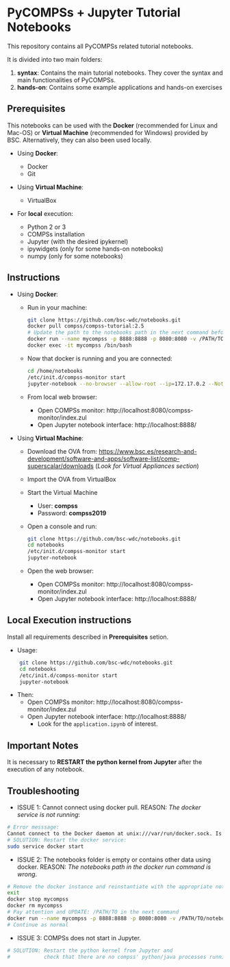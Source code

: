 # PyCOMPSs + Jupyter Tutorial Notebooks

This repository contains all PyCOMPSs related tutorial notebooks.

It is divided into two main folders:

1. **syntax**: Contains the main tutorial notebooks. They cover the syntax and main functionalities of PyCOMPSs.
2. **hands-on**: Contains some example applications and hands-on exercises

## Prerequisites

This notebooks can be used with the **Docker** (recommended for Linux and Mac-OS) or **Virtual Machine** (recommended for Windows) provided by BSC.
Alternatively, they can also been used locally.

* Using **Docker**:
    * Docker
    * Git

* Using **Virtual Machine**:
    * VirtualBox

* For **local** execution:
    * Python 2 or 3
    * COMPSs installation
    * Jupyter (with the desired ipykernel)
    * ipywidgets (only for some hands-on notebooks)
    * numpy (only for some notebooks)

## Instructions

* Using **Docker**:
    * Run in your machine:
    
        ```bash
        git clone https://github.com/bsc-wdc/notebooks.git
        docker pull compss/compss-tutorial:2.5
        # Update the path to the notebooks path in the next command before running it
        docker run --name mycompss -p 8888:8888 -p 8080:8080 -v /PATH/TO/notebooks:/home/notebooks -itd compss/compss-tutorial:2.5
        docker exec -it mycompss /bin/bash
        ```
        
    * Now that docker is running and you are connected:
    
        ```bash
        cd /home/notebooks
        /etc/init.d/compss-monitor start
        jupyter-notebook --no-browser --allow-root --ip=172.17.0.2 --NotebookApp.token=
        ```
        
    * From local web browser:
        * Open COMPSs monitor: http://localhost:8080/compss-monitor/index.zul
        * Open Jupyter notebook interface: http://localhost:8888/

* Using **Virtual Machine**:
    * Download the OVA from: https://www.bsc.es/research-and-development/software-and-apps/software-list/comp-superscalar/downloads  (*Look for Virtual Appliances section*)
    * Import the OVA from VirtualBox
    * Start the Virtual Machine
        * User: **compss**
        * Password: **compss2019**
    * Open a console and run:
    
        ```bash
        git clone https://github.com/bsc-wdc/notebooks.git
        cd notebooks
        /etc/init.d/compss-monitor start
        jupyter-notebook
        ```
        
    * Open the web browser:
        * Open COMPSs monitor: http://localhost:8080/compss-monitor/index.zul
        * Open Jupyter notebook interface: http://localhost:8888/



## Local Execution instructions

Install all requirements described in **Prerequisites** setion.

* Usage:

```bash
    git clone https://github.com/bsc-wdc/notebooks.git
    cd notebooks
    /etc/init.d/compss-monitor start
    jupyter-notebook
```

* Then:
   * Open COMPSs monitor: http://localhost:8080/compss-monitor/index.zul
   * Open Jupyter notebook interface: http://localhost:8888/
       * Look for the `application.ipynb` of interest.


## Important Notes

It is necessary to **RESTART the python kernel from Jupyter** after the execution of any notebook.

## Troubleshooting

* ISSUE 1: Cannot connect using docker pull.
  REASON: *The docker service is not running*:
  
```bash
# Error messsage:
Cannot connect to the Docker daemon at unix:///var/run/docker.sock. Is the docker daemon running?
# SOLUTION: Restart the docker service:
sudo service docker start
```

* ISSUE 2: The notebooks folder is empty or contains other data using docker. REASON: *The notebooks path in the docker run command is wrong*.

```bash
# Remove the docker instance and reinstantiate with the appropriate notebooks path
exit
docker stop mycompss
docker rm mycompss
# Pay attention and UPDATE: /PATH/TO in the next command
docker run --name mycompss -p 8888:8888 -p 8080:8080 -v /PATH/TO/notebooks:/home/notebooks -itd compss/compss-tutorial:2.5
# Continue as normal
```

* ISSUE 3: COMPSs does not start in Jupyter.

```bash
# SOLUTION: Restart the python kernel from Jupyter and 
#           check that there are no compss' python/java processes running. 
```
